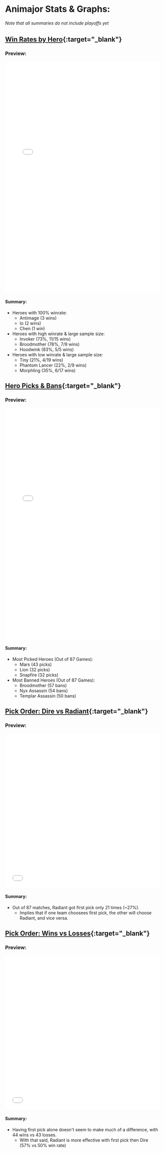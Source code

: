 # Animajor Stats & Graphs:
###### _Note that all summaries do not include playoffs yet_
## **[Win Rates by Hero](hero-win-rates.html "Click to view graph in full"){:target="_blank"}**

### Preview:
<iframe src="hero-win-rates.html" width="100%" height="750" frameborder="0" scrolling="no"></iframe>

#### Summary:
- Heroes with 100% winrate: 
  - Antimage (3 wins)
  - Io (2 wins)
  - Chen (1 win)
- Heroes with high winrate & large sample size: 
  - Invoker (73%, 11/15 wins)
  - Broodmother (78%, 7/9 wins)
  - Hoodwink (83%, 5/5 wins)
- Heroes with low winrate & large sample size:
  - Tiny (21%, 4/19 wins)
  - Phantom Lancer (22%, 2/9 wins)
  - Morphling (35%, 6/17 wins)

## **[Hero Picks & Bans](hero-picks-bans.html "Click to view graph in full"){:target="_blank"}**

### Preview:
<iframe src="hero-picks-bans.html" width="100%" height="750" frameborder="0" scrolling="no"></iframe>

#### Summary: 
- Most Picked Heroes (Out of 87 Games):
  - Mars (43 picks)
  - Lion (32 picks)
  - Snapfire (32 picks)
- Most Banned Heroes (Out of 87 Games):
  - Broodmother (57 bans)
  - Nyx Assassin (54 bans)
  - Templar Assassin (50 bans)

## **[Pick Order: Dire vs Radiant](pick-order-dire-rad.html "Click to view graph in full"){:target="_blank"}**

### Preview:
<iframe src="pick-order-dire-rad.html" width="100%" height="500" frameborder="0" scrolling="no"></iframe>

#### Summary:
- Out of 87 matches, Radiant got first pick only 21 times (~27%).
  - Implies that if one team choosees first pick, the other will choose Radiant, and vice versa.

## **[Pick Order: Wins vs Losses](pick-order-wins-losses.html "Click to view graph in full"){:target="_blank"}**

### Preview:
<iframe src="firstpick-order-wins-losses-picks.html" width="100%" height="500" frameborder="0" scrolling="no"></iframe>

#### Summary:
- Having first pick alone doesn't seem to make much of a difference, with 44 wins vs 43 losses.
  - With that said, Radiant is more effective with first pick then Dire (57% vs 50% win rate)
